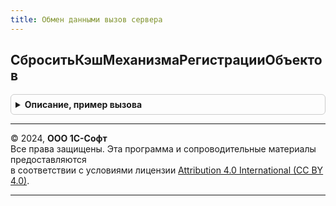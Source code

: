 ```yaml
---
title: Обмен данными вызов сервера
---
```



## СброситьКэшМеханизмаРегистрацииОбъектов
<details style="margin: 1em 0; padding: 0.5em; border: 1px solid #ccc; border-radius: 6px;">

<summary style="font-weight: bold; cursor: pointer;">Описание, пример вызова</summary>

```bsl

// Устанавливает значение константы ДатаОбновленияПовторноИспользуемыхЗначенийМРО.
// В качестве устанавливаемого значения используется текущая дата компьютера (сервера).
// В момент изменения значения этой константы повторно-используемые значения
// для подсистемы обмена данными становятся неактуальными и требуют повторной инициализации.
//
Процедура СброситьКэшМеханизмаРегистрацииОбъектов() Экспорт
```

Пример вызова
```bsl
ОбменДаннымиВызовСервера.СброситьКэшМеханизмаРегистрацииОбъектов() 
```
</details>

---

© 2024, **ООО 1С-Софт**  
Все права защищены. Эта программа и сопроводительные материалы предоставляются  
в соответствии с условиями лицензии [Attribution 4.0 International (CC BY 4.0)](https://creativecommons.org/licenses/by/4.0/legalcode).

---
